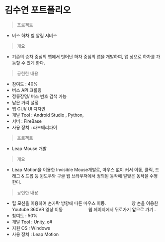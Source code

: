 # 김수연 포트폴리오 

> 프로젝트 
* 버스 하차 벨 알림 서비스 

> 개요 
- 기존의 승차 중심의 앱에서 벗어난 하차 중심의 앱을 개발하여, 앱 상으로 하차를 가능할 수 있게 한다.

> 공헌한 내용 
- 참여도 : 40% 
- 버스 API 크롤링 
- 정류장명/ 버스 번호 검색 가능 
- 남은 거리 설정 
- 앱 GUI/ UI 디자인 
- 개발 Tool : Android Studio , Python, 
- 서버 : FireBase 
- 사용 장치 : 라즈베리파이 

> 프로젝트 
* Leap Mouse 개발 

> 개요 
- Leap Motion을 이용한 Invisible Mouse개발로, 마우스 없이 커서 이동, 클릭, 드래그 & 드롭 등 윈도우와 구글 웹 브라우저에서 
정의된 동작에 알맞은 동작을 수행한다. 

> 공헌한 내용 
-  립 모션을 이용하여 손가락 방향에 따른 마우스 이동.
                     양 손을 이용한 Youtube 360VR 영상 이동 
                     웹 페이지에서 뒤로가기 앞으로 가기 . 
- 참여도 : 50% 
- 개발 Tool : Unity, c# 
- 지원 OS : Windows
- 사용 장치 : Leap Motion 
